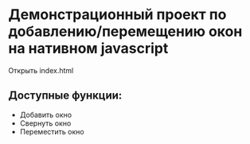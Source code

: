 # Демонстрационный проект по добавлению/перемещению окон на нативном javascript
Открыть index.html
## Доступные функции:
- Добавить окно
- Свернуть окно
- Переместить окно